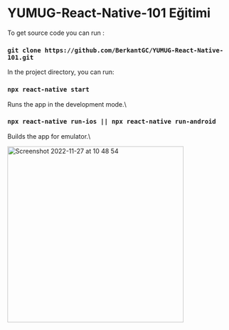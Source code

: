 # YUMUG-React-Native-101 Eğitimi

To get source code you can run :

### `git clone https://github.com/BerkantGC/YUMUG-React-Native-101.git`
      
In the project directory, you can run:

### `npx react-native start`

Runs the app in the development mode.\

### `npx react-native run-ios || npx react-native run-android`

Builds the app for emulator.\

<img width="396" alt="Screenshot 2022-11-27 at 10 48 54" src="https://user-images.githubusercontent.com/92601423/204124766-44a67500-7d3b-44a5-9052-4d6d9816c9e7.png">
